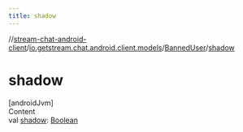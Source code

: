 ```yaml
---
title: shadow
---
```

//[stream-chat-android-client](../../../index.md)/[io.getstream.chat.android.client.models](../index.md)/[BannedUser](index.md)/[shadow](shadow.md)



# shadow  
[androidJvm]  
Content  
val [shadow](shadow.md): [Boolean](https://kotlinlang.org/api/latest/jvm/stdlib/kotlin/-boolean/index.html)  



